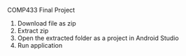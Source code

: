COMP433 Final Project

1. Download file as zip
2. Extract zip
3. Open the extracted folder as a project in Android Studio
4. Run application
